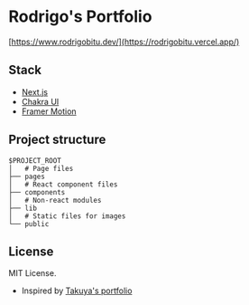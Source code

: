 # Rodrigo's Portfolio

[https://www.rodrigobitu.dev/](https://rodrigobitu.vercel.app/)

## Stack

- [Next.js](https://nextjs.org/)
- [Chakra UI](https://chakra-ui.com/)
- [Framer Motion](https://www.framer.com/motion/)

## Project structure

```
$PROJECT_ROOT
│   # Page files
├── pages
│   # React component files
├── components
│   # Non-react modules
├── lib
│   # Static files for images
└── public
```

## License

MIT License.

- Inspired by [Takuya's portfolio](https://www.craftz.dog/)
